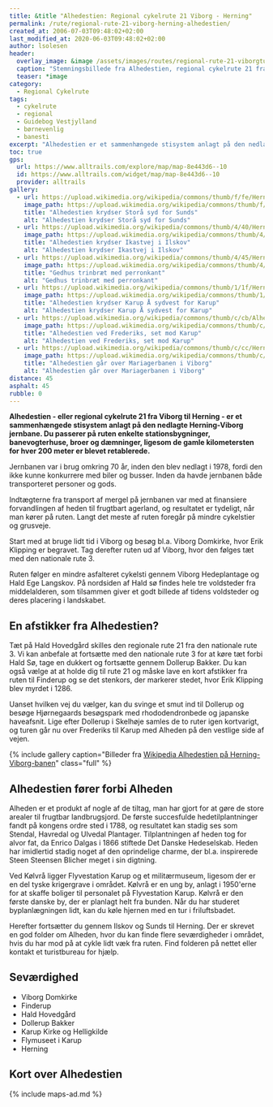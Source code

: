 ```yaml
---
title: &title "Alhedestien: Regional cykelrute 21 Viborg - Herning"
permalink: /rute/regional-rute-21-viborg-herning-alhedestien/
created_at: 2006-07-03T09:48:02+02:00
last_modified_at: 2020-06-03T09:48:02+02:00
author: lsolesen
header:
  overlay_image: &image /assets/images/routes/regional-rute-21-viborgturen.jpg
  caption: "Stemningsbillede fra Alhedestien, regional cykelrute 21 fra Viborg til Herning"
  teaser: *image
category:
  - Regional Cykelrute
tags:
  - cykelrute
  - regional
  - Guidebog Vestjylland
  - børnevenlig
  - banesti
excerpt: "Alhedestien er et sammenhængede stisystem anlagt på den nedlagte Herning-Viborg jernbane. Regional cykelrute 21 følger stien. På Alhedestien vil du passere enkelte stationsbygninger, banevogterhuse, broer og dæmninger, ligesom de gamle kilometersten for hver 200 meter er blevet retablerede."
toc: true
gps:
  url: https://www.alltrails.com/explore/map/map-8e443d6--10
  id: https://www.alltrails.com/widget/map/map-8e443d6--10
  provider: alltrails
gallery:
  - url: https://upload.wikimedia.org/wikipedia/commons/thumb/f/fe/HerningViborg21Stor%C3%A5.JPG/1024px-HerningViborg21Stor%C3%A5.JPG
    image_path: https://upload.wikimedia.org/wikipedia/commons/thumb/f/fe/HerningViborg21Stor%C3%A5.JPG/1024px-HerningViborg21Stor%C3%A5.JPG
    title: "Alhedestien krydser Storå syd for Sunds"
    alt: "Alhedestien krydser Storå syd for Sunds"
  - url: https://upload.wikimedia.org/wikipedia/commons/thumb/4/40/HerningViborg39Ikastvej.JPG/1024px-HerningViborg39Ikastvej.JPG
    image_path: https://upload.wikimedia.org/wikipedia/commons/thumb/4/40/HerningViborg39Ikastvej.JPG/1024px-HerningViborg39Ikastvej.JPG
    title: "Alhedestien krydser Ikastvej i Ilskov"
    alt: "Alhedestien krydser Ikastvej i Ilskov"
  - url: https://upload.wikimedia.org/wikipedia/commons/thumb/4/45/HerningViborg42GedhusTrinbr%C3%A6t.JPG/1024px-HerningViborg42GedhusTrinbr%C3%A6t.JPG
    image_path: https://upload.wikimedia.org/wikipedia/commons/thumb/4/45/HerningViborg42GedhusTrinbr%C3%A6t.JPG/1024px-HerningViborg42GedhusTrinbr%C3%A6t.JPG
    title: "Gedhus trinbræt med perronkant"
    alt: "Gedhus trinbræt med perronkant"
  - url: https://upload.wikimedia.org/wikipedia/commons/thumb/1/1f/HerningViborg46Karup%C3%85.JPG/1024px-HerningViborg46Karup%C3%85.JPG
    image_path: https://upload.wikimedia.org/wikipedia/commons/thumb/1/1f/HerningViborg46Karup%C3%85.JPG/1024px-HerningViborg46Karup%C3%85.JPG
    title: "Alhedestien krydser Karup Å sydvest for Karup"
    alt: "Alhedestien krydser Karup Å sydvest for Karup"
  - url: https://upload.wikimedia.org/wikipedia/commons/thumb/c/cb/Alhedebanen_2013-05-17_%28Frederiks%29-1.JPG/1024px-Alhedebanen_2013-05-17_%28Frederiks%29-1.JPG
    image_path: https://upload.wikimedia.org/wikipedia/commons/thumb/c/cb/Alhedebanen_2013-05-17_%28Frederiks%29-1.JPG/1024px-Alhedebanen_2013-05-17_%28Frederiks%29-1.JPG
    title: "Alhedestien ved Frederiks, set mod Karup"
    alt: "Alhedestien ved Frederiks, set mod Karup"
  - url: https://upload.wikimedia.org/wikipedia/commons/thumb/c/cc/HerningViborg83Mariagerbanen.JPG/1024px-HerningViborg83Mariagerbanen.JPG
    image_path: https://upload.wikimedia.org/wikipedia/commons/thumb/c/cc/HerningViborg83Mariagerbanen.JPG/1024px-HerningViborg83Mariagerbanen.JPG
    title: "Alhedestien går over Mariagerbanen i Viborg"
    alt: "Alhedestien går over Mariagerbanen i Viborg"
distance: 45
asphalt: 45
rubble: 0
---
```


**Alhedestien - eller regional cykelrute 21 fra Viborg til Herning - er et sammenhængede stisystem anlagt på den nedlagte Herning-Viborg jernbane. Du passerer på ruten enkelte stationsbygninger, banevogterhuse, broer og dæmninger, ligesom de gamle kilometersten for hver 200 meter er blevet retablerede.**

Jernbanen var i brug omkring 70 år, inden den blev nedlagt i 1978, fordi den ikke kunne konkurrere med biler og busser. Inden da havde jernbanen både transporteret personer og gods.

Indtægterne fra transport af mergel på jernbanen var med at finansiere forvandlingen af heden til frugtbart agerland, og resultatet er tydeligt, når man kører på ruten. Langt det meste af ruten foregår på mindre cykelstier og grusveje.

Start med at bruge lidt tid i Viborg og besøg bl.a. Viborg Domkirke, hvor Erik Klipping er begravet. Tag derefter ruten ud af Viborg, hvor den følges tæt med den nationale rute 3.

Ruten følger en mindre asfalteret cykelsti gennem Viborg Hedeplantage og Hald Ege Langskov. På nordsiden af Hald sø findes hele tre voldsteder fra middelalderen, som tilsammen giver et godt billede af tidens voldsteder og deres placering i landskabet.

## En afstikker fra Alhedestien?

Tæt på Hald Hovedgård skilles den regionale rute 21 fra den nationale rute 3. Vi kan anbefale at fortsætte med den nationale rute 3 for at køre tæt forbi Hald Sø, tage en dukkert og fortsætte gennem Dollerup Bakker. Du kan også vælge at at holde dig til rute 21 og måske lave en kort afstikker fra ruten til Finderup og se det stenkors, der markerer stedet, hvor Erik Klipping blev myrdet i 1286.

Uanset hvilken vej du vælger, kan du svinge et smut ind til Dollerup og besøge Hjørnegaards besøgspark med rhododendronbede og japanske haveafsnit. Lige efter Dollerup i Skelhøje samles de to ruter igen kortvarigt, og turen går nu over Frederiks til Karup med Alheden på den vestlige side af vejen.

{% include gallery caption="Billeder fra [Wikipedia Alhedestien på Herning-Viborg-banen](https://da.wikipedia.org/wiki/Herning-Viborg-banen)" class="full" %}

## Alhedestien fører forbi Alheden

Alheden er et produkt af nogle af de tiltag, man har gjort for at gøre de store arealer til frugtbar landbrugsjord. De første succesfulde hedetilplantninger fandt på kongens ordre sted i 1788, og resultatet kan stadig ses som Stendal, Havredal og Ulvedal Plantager. Tilplantningen af heden tog for alvor fat, da Enrico Dalgas i 1866 stiftede Det Danske Hedeselskab. Heden har imidlertid stadig noget af den oprindelige charme, der bl.a. inspirerede Steen Steensen Blicher meget i sin digtning.

Ved Kølvrå ligger Flyvestation Karup og et militærmuseum, ligesom der er en del tyske krigergrave i området. Kølvrå er en ung by, anlagt i 1950'erne for at skaffe boliger til personalet på Flyvestation Karup. Kølvrå er den første danske by, der er planlagt helt fra bunden. Når du har studeret byplanlægningen lidt, kan du køle hjernen med en tur i friluftsbadet.

Herefter fortsætter du gennem Ilskov og Sunds til Herning. Der er skrevet en god folder om Alheden, hvor du kan finde flere seværdigheder i området, hvis du har mod på at cykle lidt væk fra ruten. Find folderen på nettet eller kontakt et turistbureau for hjælp.

## Seværdighed

- Viborg Domkirke
- Finderup
- Hald Hovedgård
- Dollerup Bakker
- Karup Kirke og Helligkilde
- Flymuseet i Karup
- Herning

## Kort over Alhedestien

{% include maps-ad.md %}
